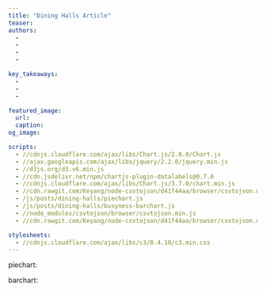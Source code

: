 ```yaml
---
title: "Dining Halls Article"
teaser:
authors:
  - 
  - 
  - 
  - 

key_takeaways:
  - 
  - 
  - 

featured_image:
  url: 
  caption: 
og_image: 

scripts:
  - //cdnjs.cloudflare.com/ajax/libs/Chart.js/2.8.0/Chart.js
  - //ajax.googleapis.com/ajax/libs/jquery/2.2.0/jquery.min.js
  - //d3js.org/d3.v6.min.js
  - //cdn.jsdelivr.net/npm/chartjs-plugin-datalabels@0.7.0
  - //cdnjs.cloudflare.com/ajax/libs/Chart.js/3.7.0/chart.min.js
  - //cdn.rawgit.com/Keyang/node-csvtojson/d41f44aa/browser/csvtojson.min.js
  - /js/posts/dining-halls/piechart.js
  - /js/posts/dining-halls/busyness-barchart.js
  - //node_modules/csvtojson/browser/csvtojson.min.js
  - //cdn.rawgit.com/Keyang/node-csvtojson/d41f44aa/browser/csvtojson.min.js

stylesheets:
  - //cdnjs.cloudflare.com/ajax/libs/c3/0.4.10/c3.min.css
---
```


piechart:
<div class = 'pie chart'><canvas id = 'SwipesPieChart'></canvas></div>

barchart:
<div class = 'bar_chart'><canvas id = 'barChart'></canvas></div>